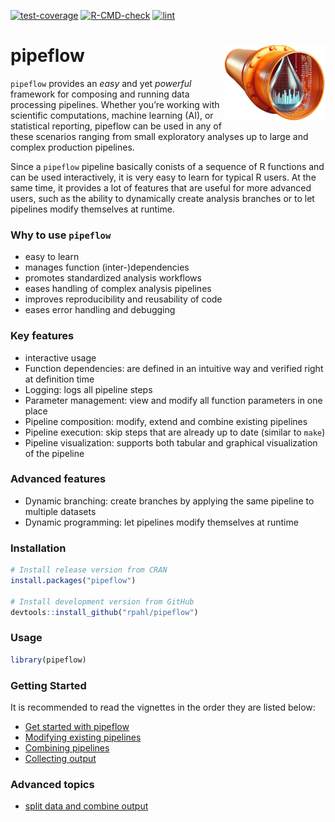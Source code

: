 
<!-- README.md is generated from README.Rmd. Please edit that file -->
<!-- badges: start -->

[![test-coverage](https://github.com/rpahl/pipeflow/actions/workflows/test-coverage.yaml/badge.svg)](https://github.com/rpahl/pipeflow/actions/workflows/test-coverage.yaml)
[![R-CMD-check](https://github.com/rpahl/pipeflow/actions/workflows/check-standard.yaml/badge.svg)](https://github.com/rpahl/pipeflow/actions/workflows/check-standard.yaml)
[![lint](https://github.com/rpahl/pipeflow/actions/workflows/lint.yaml/badge.svg)](https://github.com/rpahl/pipeflow/actions/workflows/lint.yaml)

<!-- badges: end -->

# pipeflow <img src="logo/logo.png" align="right" width="163" height="121"/>

`pipeflow` provides an *easy* and yet *powerful* framework for composing
and running data processing pipelines. Whether you’re working with
scientific computations, machine learning (AI), or statistical
reporting, pipeflow can be used in any of these scenarios ranging from
small exploratory analyses up to large and complex production pipelines.

Since a `pipeflow` pipeline basically conists of a sequence of R
functions and can be used interactively, it is very easy to learn for
typical R users. At the same time, it provides a lot of features that
are useful for more advanced users, such as the ability to dynamically
create analysis branches or to let pipelines modify themselves at
runtime.

### Why to use `pipeflow`

- easy to learn
- manages function (inter-)dependencies
- promotes standardized analysis workflows
- eases handling of complex analysis pipelines
- improves reproducibility and reusability of code
- eases error handling and debugging

### Key features

- interactive usage
- Function dependencies: are defined in an intuitive way and verified
  right at definition time
- Logging: logs all pipeline steps
- Parameter management: view and modify all function parameters in one
  place
- Pipeline composition: modify, extend and combine existing pipelines
- Pipeline execution: skip steps that are already up to date (similar to
  `make`)
- Pipeline visualization: supports both tabular and graphical
  visualization of the pipeline

### Advanced features

- Dynamic branching: create branches by applying the same pipeline to
  multiple datasets
- Dynamic programming: let pipelines modify themselves at runtime

### Installation

``` r
# Install release version from CRAN
install.packages("pipeflow")

# Install development version from GitHub
devtools::install_github("rpahl/pipeflow")
```

### Usage

``` r
library(pipeflow)
```

### Getting Started

It is recommended to read the vignettes in the order they are listed
below:

- [Get started with
  pipeflow](https://rpahl.github.io/pipeflow/articles/get-started.html)
- [Modifying existing
  pipelines](https://rpahl.github.io/pipeflow/articles/modify-pipeline.html)
- [Combining
  pipelines](https://rpahl.github.io/pipeflow/articles/combine-pipelines.html)
- [Collecting
  output](https://rpahl.github.io/pipeflow/articles/collect-output.html)

### Advanced topics

- [split data and combine
  output](https://rpahl.github.io/pipeflow/articles/split-and-combine.html)
